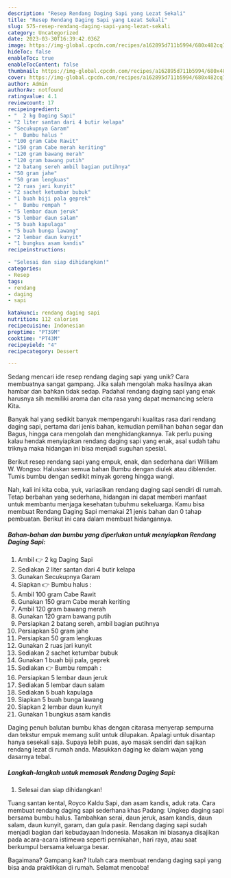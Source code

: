 ```yaml
---
description: "Resep Rendang Daging Sapi yang Lezat Sekali"
title: "Resep Rendang Daging Sapi yang Lezat Sekali"
slug: 575-resep-rendang-daging-sapi-yang-lezat-sekali
category: Uncategorized
date: 2023-03-30T16:39:42.036Z
image: https://img-global.cpcdn.com/recipes/a162895d711b5994/680x482cq70/rendang-daging-sapi-foto-resep-utama.jpg
hideToc: false
enableToc: true
enableTocContent: false
thumbnail: https://img-global.cpcdn.com/recipes/a162895d711b5994/680x482cq70/rendang-daging-sapi-foto-resep-utama.jpg
cover: https://img-global.cpcdn.com/recipes/a162895d711b5994/680x482cq70/rendang-daging-sapi-foto-resep-utama.jpg
author: Admin
authorAv: notfound
ratingvalue: 4.1
reviewcount: 17
recipeingredient:
- "  2 kg Daging Sapi"
- "2 liter santan dari 4 butir kelapa"
- "Secukupnya Garam"
- "  Bumbu halus "
- "100 gram Cabe Rawit"
- "150 gram Cabe merah keriting"
- "120 gram bawang merah"
- "120 gram bawang putih"
- "2 batang sereh ambil bagian putihnya"
- "50 gram jahe"
- "50 gram lengkuas"
- "2 ruas jari kunyit"
- "2 sachet ketumbar bubuk"
- "1 buah biji pala geprek"
- "  Bumbu rempah "
- "5 lembar daun jeruk"
- "5 lembar daun salam"
- "5 buah kapulaga"
- "5 buah bunga lawang"
- "2 lembar daun kunyit"
- "1 bungkus asam kandis"
recipeinstructions:

- "Selesai dan siap dihidangkan!"
categories:
- Resep
tags:
- rendang
- daging
- sapi

katakunci: rendang daging sapi 
nutrition: 112 calories
recipecuisine: Indonesian
preptime: "PT39M"
cooktime: "PT43M"
recipeyield: "4"
recipecategory: Dessert

---
```





Sedang mencari ide resep rendang daging sapi yang unik? Cara membuatnya sangat gampang. Jika salah mengolah maka hasilnya akan hambar dan bahkan tidak sedap. Padahal rendang daging sapi yang enak harusnya sih memiliki aroma dan cita rasa yang dapat memancing selera Kita.





Banyak hal yang sedikit banyak mempengaruhi kualitas rasa dari rendang daging sapi, pertama dari jenis bahan, kemudian pemilihan bahan segar dan Bagus, hingga cara mengolah dan menghidangkannya. Tak perlu pusing kalau hendak menyiapkan rendang daging sapi yang enak,      asal sudah tahu triknya maka hidangan ini bisa menjadi suguhan spesial.














Berikut resep rendang sapi yang empuk, enak, dan sederhana dari William W. Wongso: Haluskan semua bahan Bumbu dengan diulek atau diblender. Tumis bumbu dengan sedikit minyak goreng hingga wangi.






Nah, kali ini kita coba, yuk, variasikan rendang daging sapi sendiri di rumah. Tetap berbahan yang sederhana, hidangan ini dapat memberi manfaat untuk membantu menjaga kesehatan tubuhmu sekeluarga. Kamu bisa membuat Rendang Daging Sapi memakai 21 jenis bahan dan 0 tahap pembuatan. Berikut ini cara dalam membuat hidangannya.

<!--inarticleads1-->

##### Bahan-bahan dan bumbu yang diperlukan untuk menyiapkan Rendang Daging Sapi:

1. Ambil  👉 2 kg Daging Sapi
1. Sediakan 2 liter santan dari 4 butir kelapa
1. Gunakan Secukupnya Garam
1. Siapkan  👉 Bumbu halus :
1. Ambil 100 gram Cabe Rawit
1. Gunakan 150 gram Cabe merah keriting
1. Ambil 120 gram bawang merah
1. Gunakan 120 gram bawang putih
1. Persiapkan 2 batang sereh, ambil bagian putihnya
1. Persiapkan 50 gram jahe
1. Persiapkan 50 gram lengkuas
1. Gunakan 2 ruas jari kunyit
1. Sediakan 2 sachet ketumbar bubuk
1. Gunakan 1 buah biji pala, geprek
1. Sediakan  👉 Bumbu rempah :
1. Persiapkan 5 lembar daun jeruk
1. Sediakan 5 lembar daun salam
1. Sediakan 5 buah kapulaga
1. Siapkan 5 buah bunga lawang
1. Siapkan 2 lembar daun kunyit
1. Gunakan 1 bungkus asam kandis


Daging penuh balutan bumbu khas dengan citarasa menyerap sempurna dan tekstur empuk memang sulit untuk dilupakan. Apalagi untuk disantap hanya sesekali saja. Supaya lebih puas, ayo masak sendiri dan sajikan rendang lezat di rumah anda. Masukkan daging ke dalam wajan yang dasarnya tebal. 

<!--inarticleads2-->

##### Langkah-langkah untuk memasak Rendang Daging Sapi:


1. Selesai dan siap dihidangkan!

Tuang santan kental, Royco Kaldu Sapi, dan asam kandis, aduk rata. Cara membuat rendang daging sapi sederhana khas Padang: Ungkep daging sapi bersama bumbu halus. Tambahkan serai, daun jeruk, asam kandis, daun salam, daun kunyit, garam, dan gula pasir. Rendang daging sapi sudah menjadi bagian dari kebudayaan Indonesia. Masakan ini biasanya disajikan pada acara-acara istimewa seperti pernikahan, hari raya, atau saat berkumpul bersama keluarga besar. 

Bagaimana? Gampang kan? Itulah cara membuat rendang daging sapi yang bisa anda praktikkan di rumah. Selamat mencoba!
